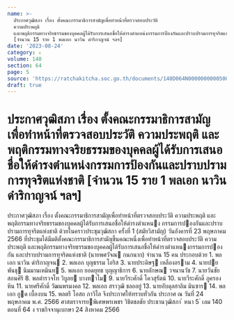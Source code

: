 ```yaml
---
name: >-
  ประกาศวุฒิสภา เรื่อง ตั้งคณะกรรมาธิการสามัญเพื่อทำหน้าที่ตรวจสอบประวัติ
  ความประพฤติ
  และพฤติกรรมทางจริยธรรมของบุคคลผู้ได้รับการเสนอชื่อให้ดำรงตำแหน่งกรรมการป้องกันและปราบปรามการทุจริตแห่งชาติ
  [จำนวน 15 ราย 1 พลเอก นาวิน ดำริกาญจน์ ฯลฯ]
date: '2023-08-24'
category: ง
volume: 140
section: 64
page: 5
source: 'https://ratchakitcha.soc.go.th/documents/140D064N0000000000500.pdf'
draft: true
---
```


# ประกาศวุฒิสภา เรื่อง ตั้งคณะกรรมาธิการสามัญเพื่อทำหน้าที่ตรวจสอบประวัติ ความประพฤติ และพฤติกรรมทางจริยธรรมของบุคคลผู้ได้รับการเสนอชื่อให้ดำรงตำแหน่งกรรมการป้องกันและปราบปรามการทุจริตแห่งชาติ [จำนวน 15 ราย 1 พลเอก นาวิน ดำริกาญจน์ ฯลฯ]

ประกาศวุฒิสภา เรื่อง ตั้งคณะกรรมาธิการสามัญเพื่อทําหน้าที่ตรวจสอบประวัติ ความประพฤติ และพฤติกรรมทางจริยธรรมของบุคคลผู้ได้รับการเสนอชื่อให้ดํารงตําแหนง กรรมการปองกันและปราบปรามการทุจริตแห่งชาติ ด้วยในคราวประชุมวุฒิสภา ครั้งที่ 1 (สมัยวิสามัญ) วันอังคารที่ 23 พฤษภาคม 2566 ที่ประชุมได้มีมติตั้งคณะกรรมาธิการสามัญขึ้นคณะหนึ่งเพื่อทําหน้าที่ตรวจสอบประวัติ ความประพฤติ และพฤติกรรมทางจริยธรรมของบุคคลผู้ได้รับการเสนอชื่อให้ดํารงตําแหนงกรรมการปองกัน และปราบปรามการทุจริตแห่งชาติ (นายพศวัจณ กนกนาก) จํานวน 15 คน ประกอบด้วย 1. พลเอก นาวิน ดําริกาญจน 2. พลเอก บุญธรรม โอริส 3. นายประดิษฐ เหลืองอราม 4. นายปยพันธุ นิมมานเหมินท 5. พลเอก ยอดยุทธ บุญญาธิการ 6. นายลักษณ วจนานวัช 7. นายวันชัย สอนศิริ 8. พลตํารวจโท วิบูลย บางทาไม 9. นายวีระศักดิ์ โควสุรัตน์ 10. นายวีระศักดิ์ ภูครองหิน 11. นายศรีศักดิ์ วัฒนพรมงคล 12. พลเอก สราวุฒิ ชลออยู่ 13. นายอับดุลฮาลิม มินซาร 14. พลเอก อูด เบื้องบน 15. พลตรี โอสถ ภาวิไล จึงประกาศให้ทราบทั่วกัน ประกาศ ณ วันที่ 24 พฤษภาคม พ.ศ. 2566 ศาสตราจารยพิเศษพรเพชร วิชิตชลชัย ประธานวุฒิสภา ้ หนา 5 ่ เลม 140 ตอนที่ 64 ง ราชกิจจานุเบกษา 24 สิงหาคม 2566
